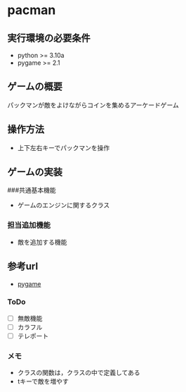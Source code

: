 # pacman
## 実行環境の必要条件
* python >= 3.10a
* pygame >= 2.1

## ゲームの概要
パックマンが敵をよけながらコインを集めるアーケードゲーム
## 操作方法
* 上下左右キーでパックマンを操作
## ゲームの実装
###共通基本機能
* ゲームのエンジンに関するクラス
### 担当追加機能
* 敵を追加する機能
## 参考url
* [pygame](https://www.pygame.org/docs/)
### ToDo
- [ ] 無敵機能
- [ ] カラフル
- [ ] テレポート
### メモ
* クラスの関数は，クラスの中で定義してある
* tキーで敵を増やす